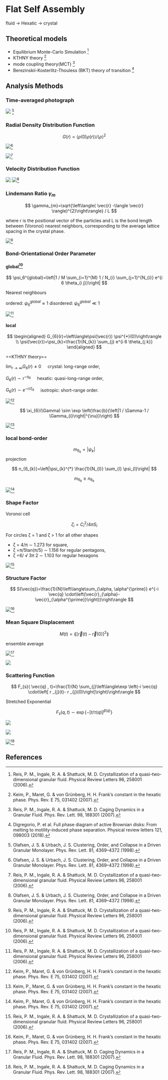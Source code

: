 # Flat Self Assembly

fluid -> Hexatic -> crystal

## Theoretical models

* Equilibrium Monte-Carlo Simulation [^2]
* KTHNY theory [^3]
* mode coupling theory(MCT) [^4]
* Berezinskii-Kosterlitz-Thouless (BKT) theory of transition [^13]

## Analysis Methods

### Time-averaged photograph

![](img/2021-07-27-15-04-21.png) [^1]

### Radial Density Distribution Function

$$
G(r)=\langle\rho(0) \rho(r)\rangle /\langle\rho\rangle^{2}
$$

![](img/2021-07-27-15-06-22.png)[^1]

![](img/2021-07-27-15-10-27.png)[^2]

### Velocity Distribution Function

![](img/2021-07-27-15-07-57.png)
![](img/2021-07-27-15-08-23.png)[^1]

### Lindemann Ratio $\gamma_m$

$$
\gamma_{m}=\sqrt{\left\langle( \vec{r} -\langle \vec{r} \rangle)^{2}\right\rangle} / L
$$

where r is the positional vector of the particles and L is the bond length between (Voronoi) nearest neighbors, corresponding to the average lattice spacing in the crystal phase.

![](img/2021-07-27-15-12-17.png)[^2]

### Bond-Orientational Order Parameter

#### global[^2]

$$
\psi_6^{global}=\left|1 / M \sum_{i=1}^{M} 1 / N_{i} \sum_{j=1}^{N_{i}} e^{i 6 \theta_{i j}}\right|
$$

Nearest neighbours

ordered: $\psi_6^{global}\approx 1$
disordered: $\psi_6^{global}\ll1$

![](img/2021-07-27-15-18-04.png)[^2]

#### local

$$
\begin{aligned}
G_{6}(r)=\left\langle\psi(\vec{r}) \psi^{*}(0)\right\rangle \\
\psi(\vec{r})=\psi_{k}=\frac{1}{N_{k}} \sum_{j} e^{i 6 \theta_{j k}}
\end{aligned}
$$

==KTHNY theory==

$\lim _{r \rightarrow \infty} G_{6}(r) \neq 0 \quad$ crystal: long-range order,

$G_{6}(r) \sim r^{-\eta_{6}} \quad$ hexatic: quasi-long-range order,

$G_{6}(r) \sim e^{-r / \xi_{6}} \quad$ isotropic: short-range order.

![](img/2021-07-27-15-26-24.png)[^3]

$$
\xi_{6}(\Gamma) \sim \exp \left(\frac{b}{\left|1 / \Gamma-1 / \Gamma_{i}\right|^{\nu}}\right)
$$

![](img/2021-07-27-15-32-54.png)[^3]

### local bond-order

$$
m_{6_k}=|\psi_k|
$$
projection

$$
n_{6_{k}}=\left|\psi_{k}^{*} \frac{1}{N_{l}} \sum_{l} \psi_{l}\right|
$$

$$m_{6_k}\ge n_{6_k}$$

![](img/2021-07-27-15-35-06.png)[^3]

### Shape Factor

Voronoi cell

$$
\zeta_{i}=C_{i}^{2} / 4 \pi S_{i}
$$

For circles ζ = 1 and ζ > 1 for all other shapes 
* ζ = 4/π ∼ 1.273 for square,
* ζ =π/5tan(π/5) ∼ 1.156 for regular pentagons,
* ζ =6/ √ 3π 2 ∼ 1.103 for regular hexagons

![](img/2021-07-27-15-21-06.png)[^2]

### Structure Factor

$$
S(\vec{q})=\frac{1}{N}\left\langle\sum_{\alpha, \alpha^{\prime}} e^{-i \vec{q} \cdot\left(\vec{r}_{\alpha}-\vec{r}_{\alpha^{\prime}}\right)}\right\rangle
$$

![](img/2021-07-27-15-22-53.png)[^3]

### Mean Square Displacement

$$
M(t)=\lang{\left[\vec{r}(t)-\vec{r}(0)\right]^2}\rang
$$

ensemble average

![](img/2021-07-27-15-36-42.png)[^4]

![](img/2021-07-27-15-40-12.png)

### Scattering Function

$$
F_{s}( \vec{q} , t)=\frac{1}{N} \sum_{j}\left\langle\exp \left(-i \vec{q} \cdot\left[ r _{j}(t)- r _{j}(0)\right]\right)\right\rangle
$$

Stretched Exponential

$$
F_{s}(q, t) \sim \exp \left\{-[t / \tau(q)]^{\beta(q)}\right\}
$$

![](img/2021-07-27-15-42-56.png)

![](img/2021-07-27-15-44-00.png)

![](img/2021-07-27-15-44-22.png)[^4]

## References

[^1]:Olafsen, J. S. & Urbach, J. S. Clustering, Order, and Collapse in a Driven Granular Monolayer. Phys. Rev. Lett. 81, 4369–4372 (1998).
[^2]:Reis, P. M., Ingale, R. A. & Shattuck, M. D. Crystallization of a quasi-two-dimensional granular fluid. Physical Review Letters 96, 258001 (2006).
[^3]:Keim, P., Maret, G. & von Grünberg, H. H. Frank’s constant in the hexatic phase. Phys. Rev. E 75, 031402 (2007).
[^4]:Reis, P. M., Ingale, R. A. & Shattuck, M. D. Caging Dynamics in a Granular Fluid. Phys. Rev. Lett. 98, 188301 (2007).
[^5]:Gasser, U. Crystallization in three- and two-dimensional colloidal suspensions. J. Phys.: Condens. Matter 21, 203101 (2009).
[^6]:Millan, J. A., Ortiz, D., van Anders, G. & Glotzer, S. C. Self-Assembly of Archimedean Tilings with Enthalpically and Entropically Patchy Polygons. ACS Nano 8, 2918–2928 (2014).
[^7]:Kapfer, S. C. & Krauth, W. Two-dimensional melting: From liquid-hexatic coexistence to continuous transitions. Physical review letters 114, 035702 (2015).
[^8]:Sun, X., Li, Y., Ma, Y. & Zhang, Z. Direct observation of melting in a two-dimensional driven granular system. Sci Rep 6, 24056 (2016).
[^9]:Walsh, L. & Menon, N. Ordering and dynamics of vibrated hard squares. J. Stat. Mech. 2016, 083302 (2016).
[^10]:Anderson, J. A., Antonaglia, J., Millan, J. A., Engel, M. & Glotzer, S. C. Shape and symmetry determine two-dimensional melting transitions of hard regular polygons. Phys. Rev. X 7, 021001 (2017).
[^11]:Thorneywork, A. L., Abbott, J. L., Aarts, D. G. A. L. & Dullens, R. P. A. Two-Dimensional Melting of Colloidal Hard Spheres. Phys. Rev. Lett. 118, 158001 (2017).
[^12]:Windows-Yule, C. R. K. Do granular systems obey statistical mechanics? A review of recent work assessing the applicability of equilibrium theory to vibrationally excited granular media. Int. J. Mod. Phys. B 31, 1742010 (2017).
[^13]:Digregorio, P. et al. Full phase diagram of active Brownian disks: From melting to motility-induced phase separation. Physical review letters 121, 098003 (2018).
[^14]:Klamser, J. U., Kapfer, S. C. & Krauth, W. Thermodynamic phases in two-dimensional active matter. Nature communications 9, 1–8 (2018).
[^15]:Thorneywork, A. L., Abbott, J. L., Aarts, D. G., Keim, P. & Dullens, R. P. Bond-orientational order and Frank’s constant in two-dimensional colloidal hard spheres. Journal of Physics: Condensed Matter 30, 104003 (2018).
[^16]:Ormrod Morley, D., Thorneywork, A. L., Dullens, R. P. A. & Wilson, M. Generalized network theory of physical two-dimensional systems. Phys. Rev. E 101, 042309 (2020).
[^17]:Shaebani, M. R., Wysocki, A., Winkler, R. G., Gompper, G. & Rieger, H. Computational models for active matter. Nat Rev Phys 2, 181–199 (2020).
[^18]:Siboni, N. H., Thorneywork, A. L., Damm, A., Dullens, R. P. A. & Horbach, J. Long-time self-diffusion in quasi-two-dimensional colloidal fluids of paramagnetic particles. Phys. Rev. E 101, 042609 (2020).